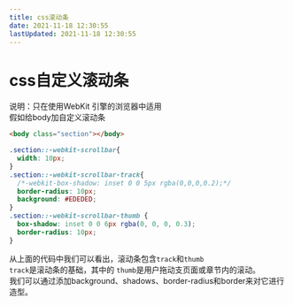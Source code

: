 ```yaml
---
title: css滚动条
date: 2021-11-18 12:30:55
lastUpdated: 2021-11-18 12:30:55
---
```

# css自定义滚动条
说明：只在使用WebKit 引擎的浏览器中适用  
假如给body加自定义滚动条
```html
<body class="section"></body>
```
```css
.section::-webkit-scrollbar{
  width: 10px;
}
.section::-webkit-scrollbar-track{
  /*-webkit-box-shadow: inset 0 0 5px rgba(0,0,0,0.2);*/
  border-radius: 10px;
  background: #EDEDED;
}
.section::-webkit-scrollbar-thumb {
  box-shadow: inset 0 0 6px rgba(0, 0, 0, 0.3);
  border-radius: 10px;
}
```
从上面的代码中我们可以看出，滚动条包含`track`和`thumb`  
`track`是滚动条的基础，其中的 `thumb`是用户拖动支页面或章节内的滚动。  
我们可以通过添加background、shadows、border-radius和border来对它进行造型。  
